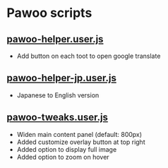 # Pawoo scripts

## [pawoo-helper.user.js](https://github.com/Nc5xb3/tampermonkey-scripts/raw/main/pawoo/pawoo-helper.user.js)

- Add button on each toot to open google translate
  
## [pawoo-helper-jp.user.js](https://github.com/Nc5xb3/tampermonkey-scripts/raw/main/pawoo/pawoo-helper-jp.user.js)

- Japanese to English version

## [pawoo-tweaks.user.js](https://github.com/Nc5xb3/tampermonkey-scripts/raw/main/pawoo/pawoo-tweaks.user.js)

- Widen main content panel (default: 800px)
- Added customize overlay button at top right
- Added option to display full image
- Added option to zoom on hover
